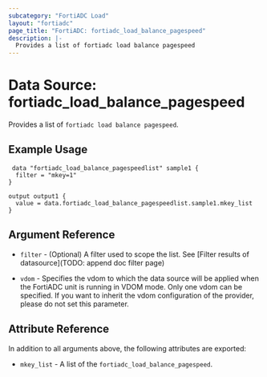 ```yaml
---
subcategory: "FortiADC Load"
layout: "fortiadc"
page_title: "FortiADC: fortiadc_load_balance_pagespeed"
description: |-
  Provides a list of fortiadc load balance pagespeed
---
```


# Data Source: fortiadc_load_balance_pagespeed
Provides a list of `fortiadc load balance pagespeed`.

## Example Usage

```hcl
 data "fortiadc_load_balance_pagespeedlist" sample1 {
  filter = "mkey=1"
}

output output1 {
  value = data.fortiadc_load_balance_pagespeedlist.sample1.mkey_list
}
```

## Argument Reference

* `filter` - (Optional) A filter used to scope the list. See [Filter results of datasource](TODO: append doc filter page)

* `vdom` - Specifies the vdom to which the data source will be applied when the FortiADC unit is running in VDOM mode. Only one vdom can be specified. If you want to inherit the vdom configuration of the provider, please do not set this parameter.

## Attribute Reference

In addition to all arguments above, the following attributes are exported:

* `mkey_list` -  A list of the `fortiadc_load_balance_pagespeed`.
